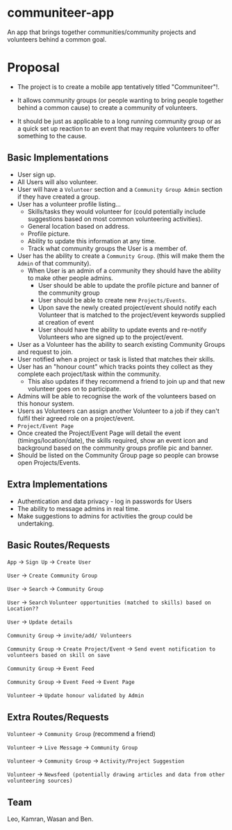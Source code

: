 # communiteer-app
An app that brings together communities/community projects and volunteers behind a common goal.

# Proposal

* The project is to create a mobile app tentatively titled "Communiteer"!. 

* It allows community groups (or people wanting to bring people together behind a common cause) to create a community of volunteers. 

* It should be just as applicable to a long running community group or as a quick set up reaction to an event that may require volunteers to offer something to the cause. 

## Basic Implementations
* User sign up.
* All Users will also volunteer.
* User will have a `Volunteer` section and a `Community Group Admin` section if they have created a group.
* User has a volunteer profile listing...
  * Skills/tasks they would volunteer for (could potentially include suggestions based on most common volunteering activities).
  * General location based on address.
  * Profile picture.
  * Ability to update this information at any time.
  * Track what community groups the User is a member of.
* User has the ability to create a `Community Group`. (this will make them the `Admin` of that community).
  * When User is an admin of a community they should have the ability to make other people admins.
    * User should be able to update the profile picture and banner of the community group
    * User should be able to create new `Projects/Events`.
    * Upon save the newly created project/event should notify each Volunteer that is matched to the project/event keywords supplied at creation of event
    * User should have the ability to update events and re-notify Volunteers who are signed up to the project/event.
* User as a Volunteer has the ability to search existing Community Groups and request to join.
* User notified when a project or task is listed that matches their skills.
* User has an "honour count" which tracks points they collect as they complete each project/task within the community.
  * This also updates if they recommend a friend to join up and that new volunteer goes on to participate.
* Admins will be able to recognise the work of the volunteers based on this honour system.
* Users as Volunteers can assign another Volunteer to a job if they can't fulfil their agreed role on a project/event.
* `Project/Event Page`
 * Once created the Project/Event Page will detail the event (timings/location/date), the skills required, show an event icon and background based on the community groups profile pic and banner.
 * Should be listed on the Community Group page so people can browse open Projects/Events.

## Extra Implementations
* Authentication and data privacy - log in passwords for Users
* The ability to message admins in real time. 
* Make suggestions to admins for activities the group could be undertaking. 

## Basic Routes/Requests

`App` -> `Sign Up` -> `Create User`

`User` -> `Create Community Group` 

`User` -> `Search` -> `Community Group`

`User` -> `Search` `Volunteer opportunities (matched to skills) based on Location??`

`User` -> `Update details`

`Community Group` -> `invite/add/ Volunteers` 

`Community Group` -> `Create Project/Event` -> `Send event notification to volunteers based on skill on save`

`Community Group` -> `Event Feed`

`Community Group` -> `Event Feed` -> `Event Page`

`Volunteer` -> `Update honour validated by Admin`

## Extra Routes/Requests

`Volunteer` -> `Community Group` (recommend a friend)

`Volunteer` -> `Live Message` -> `Community Group`

`Volunteer` -> `Community Group` -> `Activity/Project Suggestion`

`Volunteer` -> `Newsfeed (potentially drawing articles and data from other volunteering sources)` 

## Team

Leo, Kamran, Wasan and Ben.
